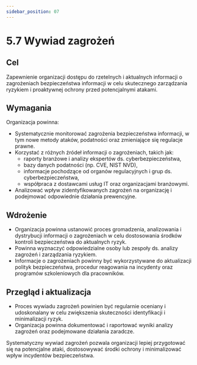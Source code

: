 ```yaml
---
sidebar_position: 07
---
```


# 5.7 Wywiad zagrożeń

## Cel

Zapewnienie organizacji dostępu do rzetelnych i aktualnych informacji o zagrożeniach bezpieczeństwa informacji w celu skutecznego zarządzania ryzykiem i proaktywnej ochrony przed potencjalnymi atakami.

## Wymagania

Organizacja powinna:

- Systematycznie monitorować zagrożenia bezpieczeństwa informacji, w tym nowe metody ataków, podatności oraz zmieniające się regulacje prawne.
- Korzystać z różnych źródeł informacji o zagrożeniach, takich jak:
  - raporty branżowe i analizy ekspertów ds. cyberbezpieczeństwa,
  - bazy danych podatności (np. CVE, NIST NVD),
  - informacje pochodzące od organów regulacyjnych i grup ds. cyberbezpieczeństwa,
  - współpraca z dostawcami usług IT oraz organizacjami branżowymi.
- Analizować wpływ zidentyfikowanych zagrożeń na organizację i podejmować odpowiednie działania prewencyjne.

## Wdrożenie

- Organizacja powinna ustanowić proces gromadzenia, analizowania i dystrybucji informacji o zagrożeniach w celu dostosowania środków kontroli bezpieczeństwa do aktualnych ryzyk.
- Powinna wyznaczyć odpowiedzialne osoby lub zespoły ds. analizy zagrożeń i zarządzania ryzykiem.
- Informacje o zagrożeniach powinny być wykorzystywane do aktualizacji polityk bezpieczeństwa, procedur reagowania na incydenty oraz programów szkoleniowych dla pracowników.

## Przegląd i aktualizacja

- Proces wywiadu zagrożeń powinien być regularnie oceniany i udoskonalany w celu zwiększenia skuteczności identyfikacji i minimalizacji ryzyk.
- Organizacja powinna dokumentować i raportować wyniki analizy zagrożeń oraz podejmowane działania zaradcze.

Systematyczny wywiad zagrożeń pozwala organizacji lepiej przygotować się na potencjalne ataki, dostosowywać środki ochrony i minimalizować wpływ incydentów bezpieczeństwa.
